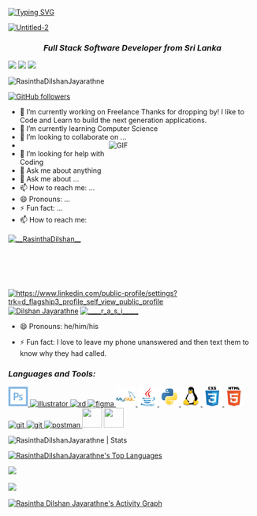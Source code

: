 [![Typing SVG](https://readme-typing-svg.herokuapp.com?size=32&vCenter=true&width=760&lines=Hi+%F0%9F%91%8B%2C+I'm+Rasintha+Dilshan+Jayarathne;IJSE-+Institute+of+Software+Engineering)](https://git.io/typing-svg) 

[![Untitled-2](https://user-images.githubusercontent.com/87766409/157590303-1e57ee6b-457f-4a16-82e9-9f89637e3b1e.jpg)](https://rasinthadilshanjayarathne.github.io/My-Presonal-Web/)

<h3 align="center"><b><i>Full Stack Software Developer from Sri Lanka</i></b></h3>

<img src="https://img.shields.io/static/v1?label=Sponsor&message=%E2%9D%A4&logo=GitHub&link=%3Curl%3E&color=f88379"> <img src="https://badges.pufler.dev/visits/M4cs/M4cs"> <img src="https://badges.pufler.dev/years/M4cs"> <p align="left"> <img src="https://komarev.com/ghpvc/?username=RasinthaDilshanJayarathne&label=Profile%20views&color=0e75b6&style=flat" alt="RasinthaDilshanJayarathne" /> </p>

[![GitHub followers](https://img.shields.io/github/followers/RasinthaDilshanJayarathne.svg?style=social&label=Follow&maxAge=2592000)](https://github.com/RasinthaDilshanJayarathne?tab=followers)

- 🔭 I’m currently working on Freelance Thanks for dropping by! I like to Code and Learn to build the next generation applications.
- 🌱 I’m currently learning Computer Science
- 👯 I’m looking to collaborate on ...
-   <img align="right" alt="GIF" src="https://github.com/Mindula-Dilthushan/Mindula-Dilthushan/raw/master/assets/image.gif?raw=true" width="300" height="300" style="max-width: 100%;">
- 🤔 I’m looking for help with Coding
- 💬 Ask me about anything
- 💬 Ask me about ...
- 📫 How to reach me: ...
- 😄 Pronouns: ...
- ⚡ Fun fact: ...
- 📫 How to reach me:<p align="left">
  
<a href="https://twitter.com/RasinthaDilshan"><img align="center" src="https://raw.githubusercontent.com/rahuldkjain/github-profile-readme-generator/master/src/images/icons/Social/twitter.svg" alt="__RasinthaDilshan__" height="30" width="40" /></a>
<a href="https://www.linkedin.com/in/rasintha-dilshan-21762a203" target="blank"><img align="center" src="https://raw.githubusercontent.com/rahuldkjain/github-profile-readme-generator/master/src/images/icons/Social/linked-in-alt.svg" alt="https://www.linkedin.com/public-profile/settings?trk=d_flagship3_profile_self_view_public_profile" height="30" width="40" /></a>
<a href="https://www.facebook.com/profile.php?id=100021760126566" target="blank"><img align="center" src="https://raw.githubusercontent.com/rahuldkjain/github-profile-readme-generator/master/src/images/icons/Social/facebook.svg" alt="Dilshan Jayarathne" height="30" width="40" /></a>
<a href="https://www.instagram.com/____r_a_s_i_____/" target="blank"><img align="center" src="https://raw.githubusercontent.com/rahuldkjain/github-profile-readme-generator/master/src/images/icons/Social/instagram.svg" alt="____r_a_s_i_____" height="30" width="40" /></a>
</p>

- 😄 Pronouns: he/him/his

- ⚡ Fun fact: I love to leave my phone unanswered and then text them to know why they had called.

<h3 align="left"><b><i>Languages and Tools:</i></b></h3>

<a href="https://www.photoshop.com/en" target="_blank"> <img src="https://raw.githubusercontent.com/devicons/devicon/master/icons/photoshop/photoshop-line.svg" alt="photoshop" width="40" height="40"/> </a> 
<a href="https://www.adobe.com/in/products/illustrator.html" target="_blank"> <img src="https://www.vectorlogo.zone/logos/adobe_illustrator/adobe_illustrator-icon.svg" alt="illustrator" width="40" height="40"/> </a>
<a href="https://www.adobe.com/products/xd.html" target="_blank"> <img src="https://cdn.worldvectorlogo.com/logos/adobe-xd.svg" alt="xd" width="40" height="40"/> </a> 
<a href="https://www.figma.com/" target="_blank"> <img src="https://www.vectorlogo.zone/logos/figma/figma-icon.svg" alt="figma" width="40" height="40"/> </a>
<a href="https://www.mysql.com/" target="_blank"> <img src="https://raw.githubusercontent.com/devicons/devicon/master/icons/mysql/mysql-original-wordmark.svg" alt="mysql" width="40" height="40"/> </a>
<a href="https://www.java.com" target="_blank"> <img src="https://raw.githubusercontent.com/devicons/devicon/master/icons/java/java-original.svg" alt="java" width="40" height="40"/> </a></a></a> 
<a href="https://www.python.org" target="_blank"> <img src="https://raw.githubusercontent.com/devicons/devicon/master/icons/python/python-original.svg" alt="python" width="40" height="40"/> </a>
<a href="https://www.linux.org/" target="_blank"> <img src="https://raw.githubusercontent.com/devicons/devicon/master/icons/linux/linux-original.svg" alt="linux" width="40" height="40"/> </a>
<a href="https://www.w3schools.com/css/" target="_blank"> <img src="https://raw.githubusercontent.com/devicons/devicon/master/icons/css3/css3-original-wordmark.svg" alt="css3" width="40" height="40"/> </a>
<a href="https://www.w3.org/html/" target="_blank"> <img src="https://raw.githubusercontent.com/devicons/devicon/master/icons/html5/html5-original-wordmark.svg" alt="html5" width="40" height="40"/> </a>
<a href="https://git-scm.com/" target="_blank"> <img src="https://www.vectorlogo.zone/logos/git-scm/git-scm-icon.svg" alt="git" width="40" height="40"/> </a>
<a href="https://git-scm.com/" target="_blank"> <img src="https://www.vectorlogo.zone/logos/hibernate/hibernate-icon.svg" alt="git" width="40" height="40"/> </a>
<a href="https://postman.com" target="_blank"> <img src="https://www.vectorlogo.zone/logos/getpostman/getpostman-icon.svg" alt="postman" width="40" height="40"/> </a>
<a href="https://www.jetbrains.com/idea/" target="_blank"> <img src="https://img.icons8.com/color/48/000000/intellij-idea.png" width="40" height="40"/></a>
<a href="https://gluonhq.com/products/scene-builder/" target="_blank"> <img src="https://i2.wp.com/gluonhq.com/wp-content/uploads/2015/02/SceneBuilderLogo.png?fit=781%2C781&ssl=1" width="40" height="40"/></a>
<br><p align="left"> <img src="https://github-readme-stats.vercel.app/api?username=RasinthaDilshanJayarathne&show_icons=true&theme=gotham" alt="RasinthaDilshanJayarathne | Stats" />
  
[comment]: <> (<p align="left"> <img src="https://github-readme-stats.vercel.app/api/top-langs/?username=RasinthaDilshanJayarathne&langs_count=5&theme=gotham" alt="RasinthaDilshanJayarathne | My GitHub Language Stats" />)
<p align="left"> <a href="https://github.com/RasinthaDilshanJayarathne/github-readme-stats"><img alt="RasinthaDilshanJayarathne's Top Languages" src="https://github-readme-stats.vercel.app/api/top-langs/?username=RasinthaDilshanJayarathne&langs_count=8&layout=compact&theme=gotham&hide_border=true&bg_color=1F222E&title_color=F85D7F&icon_color=F8D866&hide=Jupyter%20Notebook" height="192px"/></a> </p>



![](https://github-profile-summary-cards.vercel.app/api/cards/stats?username=RasinthaDilshanJayarathne&theme=monokai)

[![](https://github-readme-streak-stats.herokuapp.com?user=RasinthaDilshanJayarathne&theme=soft-green)](https://git.io/streak-stats)

<a href="https://github.com/RasinthaDilshanJayarathne/github-readme-activity-graph"><img alt="Rasintha Dilshan Jayarathne's Activity Graph" src="https://activity-graph.herokuapp.com/graph?username=RasinthaDilshanJayarathne&bg_color=0D1117&color=5BCDEC&line=5BCDEC&point=FFFFFF&hide_border=true" /></a>
